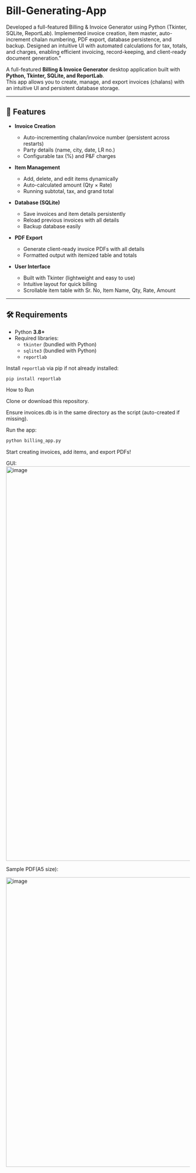 # Bill-Generating-App
Developed a full-featured Billing & Invoice Generator using Python (Tkinter, SQLite, ReportLab). Implemented invoice creation, item master, auto-increment chalan numbering, PDF export, database persistence, and backup. Designed an intuitive UI with automated calculations for tax, totals, and charges, enabling efficient invoicing, record-keeping, and client-ready document generation."

A full-featured **Billing & Invoice Generator** desktop application built with **Python, Tkinter, SQLite, and ReportLab**.  
This app allows you to create, manage, and export invoices (chalans) with an intuitive UI and persistent database storage.

---

## 🚀 Features

- **Invoice Creation**
  - Auto-incrementing chalan/invoice number (persistent across restarts)
  - Party details (name, city, date, LR no.)
  - Configurable tax (%) and P&F charges

- **Item Management**
  - Add, delete, and edit items dynamically
  - Auto-calculated amount (Qty × Rate)
  - Running subtotal, tax, and grand total

- **Database (SQLite)**
  - Save invoices and item details persistently
  - Reload previous invoices with all details
  - Backup database easily

- **PDF Export**
  - Generate client-ready invoice PDFs with all details
  - Formatted output with itemized table and totals

- **User Interface**
  - Built with Tkinter (lightweight and easy to use)
  - Intuitive layout for quick billing
  - Scrollable item table with Sr. No, Item Name, Qty, Rate, Amount

---

## 🛠 Requirements

- Python **3.8+**
- Required libraries:
  - `tkinter` (bundled with Python)
  - `sqlite3` (bundled with Python)
  - `reportlab`

Install `reportlab` via pip if not already installed:

```bash
pip install reportlab
```

How to Run

Clone or download this repository.

Ensure invoices.db is in the same directory as the script (auto-created if missing).

Run the app:
```bash
python billing_app.py
```

Start creating invoices, add items, and export PDFs!

GUI:
<img width="1919" height="1079" alt="image" src="https://github.com/user-attachments/assets/a860e569-070b-4159-b1dc-c2390696b5fe" />

Sample PDF(A5 size):

<img width="557" height="792" alt="image" src="https://github.com/user-attachments/assets/1328f51c-a00e-4406-8522-1ed881c0de74" />


